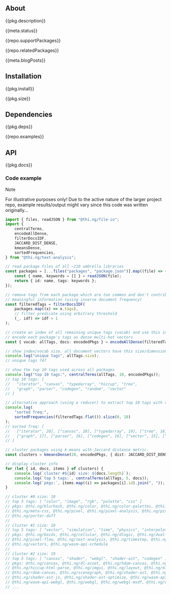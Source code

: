 <!-- include ../../assets/tpl/header.md -->

<!-- toc -->

## About

{{pkg.description}}

{{meta.status}}

{{repo.supportPackages}}

{{repo.relatedPackages}}

{{meta.blogPosts}}

## Installation

{{pkg.install}}

{{pkg.size}}

## Dependencies

{{pkg.deps}}

{{repo.examples}}

## API

{{pkg.docs}}

### Code example

> [!NOTE]
> For illustrative purposes only! Due to the active nature of the larger project
> repo, example results/output might vary since this code was written
> originally...

```ts tangle:export/readme-1.ts
import { files, readJSON } from "@thi.ng/file-io";
import {
	centralTerms,
	encodeAllDense,
	filterDocsIDF,
	JACCARD_DIST_DENSE,
	kmeansDense,
	sortedFrequencies,
} from "@thi.ng/text-analysis";

// read package files of all ~210 umbrella libraries
const packages = [...files("packages", "package.json")].map((file) => {
	const { name, keywords = [] } = readJSON(file);
	return { id: name, tags: keywords };
});

// remove tags from each package which are too common and don't contribute
// meaningful information (using inverse document frequency)
const filteredTags = filterDocsIDF(
	packages.map((x) => x.tags),
	// filter predicate using arbitrary threshold
	(_, idf) => idf > 1
);

// create an index of all remaining unique tags (vocab) and use this index to
// encode each package's tags as dense multi-hot vectors
const { vocab: allTags, docs: encodedPkgs } = encodeAllDense(filteredTags);

// show index/vocab size. all document vectors have this size/dimensionality
console.log("unique tags", allTags.size);
// unique tags 747

// show the top 10 tags used across all packages
console.log("top 10 tags:", centralTerms(allTags, 10, encodedPkgs));
// top 10 tags: [
//   "iterator", "canvas", "typedarray", "hiccup", "tree",
//   "graph", "parser", "codegen", "random", "vector"
// ]

// alternative approach (using a reducer) to extract top 10 tags with counts
console.log(
	"sorted freq:",
	sortedFrequencies(filteredTags.flat()).slice(0, 10)
);
// sorted freq: [
//   ["iterator", 20], ["canvas", 20], ["typedarray", 19], ["tree", 18], ["hiccup", 18],
//   ["graph", 17], ["parser", 16], ["codegen", 16], ["vector", 15], ["random", 15]
// ]

// cluster packages using k-means with Jaccard distance metric
const clusters = kmeansDense(20, encodedPkgs, { dist: JACCARD_DIST_DENSE });

// display cluster info
for (let { id, docs, items } of clusters) {
	console.log(`cluster #${id} size: ${docs.length}`);
	console.log(`top 5 tags:`, centralTerms(allTags, 5, docs));
	console.log(`pkgs:`, items.map((i) => packages[i].id).join(", "));
}

// cluster #0 size: 10
// top 5 tags: [ "color", "image", "rgb", "palette", "css" ]
// pkgs: @thi.ng/blurhash, @thi.ng/color, @thi.ng/color-palettes, @thi.ng/hdiff, @thi.ng/imago,
// @thi.ng/meta-css, @thi.ng/pixel, @thi.ng/pixel-analysis, @thi.ng/pixel-dominant-colors
// @thi.ng/porter-duff
//
// cluster #1 size: 10
// top 5 tags: [ "vector", "simulation", "time", "physics", "interpolation" ]
// pkgs: @thi.ng/boids, @thi.ng/cellular, @thi.ng/dlogic, @thi.ng/dual-algebra,
// @thi.ng/pixel-flow, @thi.ng/text-analysis, @thi.ng/timestep, @thi.ng/vclock,
// @thi.ng/vectors, @thi.ng/wasm-api-schedule
//
// cluster #2 size: 19
// top 5 tags: [ "canvas", "shader", "webgl", "shader-ast", "codegen" ]
// pkgs: @thi.ng/canvas, @thi.ng/dl-asset, @thi.ng/hdom-canvas, @thi.ng/hiccup-css,
// @thi.ng/hiccup-html-parse, @thi.ng/imgui, @thi.ng/layout, @thi.ng/mime,
// @thi.ng/rdom-canvas, @thi.ng/scenegraph, @thi.ng/shader-ast, @thi.ng/shader-ast-glsl,
// @thi.ng/shader-ast-js, @thi.ng/shader-ast-optimize, @thi.ng/wasm-api-canvas,
// @thi.ng/wasm-api-webgl, @thi.ng/webgl, @thi.ng/webgl-msdf, @thi.ng/webgl-shadertoy
// ...
```

<!-- include ../../assets/tpl/footer.md -->
